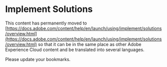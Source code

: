 # Implement Solutions

This content has permanently moved to [https://docs.adobe.com/content/help/en/launch/using/implement/solutions/overview.html](https://docs.adobe.com/content/help/en/launch/using/implement/solutions/overview.html) so that it can be in the same place as other Adobe Experience Cloud content and be translated into several languages.

Please update your bookmarks.
